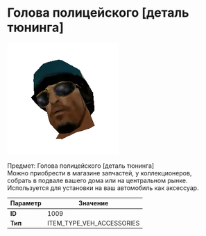# Голова полицейского [деталь тюнинга]

![Item Image](../img/1009.webp?raw=true)

Предмет: Голова полицейского [деталь тюнинга]<br>Можно приобрести в магазине запчастей, у коллекционеров,<br>собрать в подвале вашего дома или на центральном рынке.<br>Используется для установки на ваш автомобиль как аксессуар.


| Параметр | Значение |
|----------|----------|
| **ID** | 1009 |
| **Тип** | ITEM_TYPE_VEH_ACCESSORIES |

